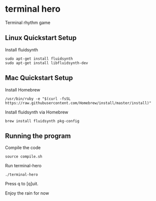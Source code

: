 # terminal hero

Terminal rhythm game

## Linux Quickstart Setup

Install fluidsynth

```
sudo apt-get install fluidsynth
sudo apt-get install libfluidsynth-dev
```

## Mac Quickstart Setup

Install Homebrew

```
/usr/bin/ruby -e "$(curl -fsSL https://raw.githubusercontent.com/Homebrew/install/master/install)"
```

Install fluidsynth via Homebrew

```
brew install fluidsynth pkg-config
```

## Running the program

Compile the code

```
source compile.sh
```

Run terminal-hero

```
./terminal-hero
```

Press q to [q]uit.

Enjoy the rain for now
